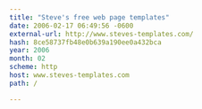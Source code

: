 ```yaml
---
title: "Steve's free web page templates"
date: 2006-02-17 06:49:56 -0600
external-url: http://www.steves-templates.com/
hash: 8ce58737fb48e0b639a190ee0a432bca
year: 2006
month: 02
scheme: http
host: www.steves-templates.com
path: /

---
```



